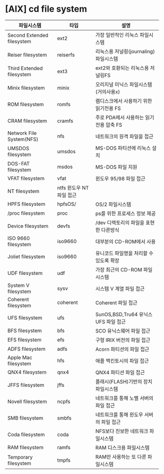 # [AIX] cd file system

파일시스템 | 타입 | 설명
---|---|---
Second Extended filesystem | ext2 | 가장 일반적인 리눅스 파일시스템
Reiser filesystem | reiserfs | 리눅스용 저널링(journaling) 파일시스템
Third Extended filesystem | ext3 | ext2와 호환되는 리눅스용 저널링FS
Minix filesystem | minix | 오리지널 미닉스 파일시스템(거의사용x)
ROM filesystem | romfs | 램디스크에서 사용하기 위한 읽기전용 FS
CRAM filesystem | cramfs | 주로 PDA에서 사용하는 읽기전용 압축 FS
Network File System(NFS) | nfs | 네트워크의 원격 파일을 접근
UMSDOS filesystem | umsdos | MS-DOS 파티션에 리눅스 설치
DOS-FAT filesystem | msdos | MS-DOS 파일 지원
VFAT filesystem | vfat | 윈도우 95/98 파일 접근
NT filesystem | ntfs 윈도우 NT 파일 접근
HPFS filesystem | hpfsOS/ | OS/2 파일시스템
/proc filesystem | proc | ps를 위한 프로세스 정보 제공
Device filesystem | devfs | /dev 디렉토리의 파일을 표현한 다른방식
ISO 9660 filesystem | iso9660 | 대부분의 CD-ROM에서 사용
Joliet filesystem | iso9660 | 유니코드 파일명을 처리할 수 있도록 확장
UDF filesystem | udf | 가장 최근의 CD-ROM 파일시스템
System V filesystem | sysv | 시스템 V 계열 파일 접근
Coherent filesystem | coherent | Coherent 파일 접근
UFS filesystem | ufs | SunOS,BSD,Tru64 유닉스 UFS 파일 접근
BFS filesystem | bfs | SCO 유닉스웨어 파일 접근
EFS filesystem | efs | 구형 IRIX 버전의 파일 접근
ADFS filesystem | adfs | Acorn 파티션의 파일 접근
Apple Mac filesystem | hfs | 애플 맥킨토시의 파일 접근
QNX4 filesystem | qnx4 | QNX4 파티션 파일 접근
JFFS filesystem | jffs | 플래시(FLASH)기반의 장치 파일시스템
Novell filesystem | ncpfs | 네트워크를 통해 노벨 서버의 파일 접근
SMB filesystem | smbfs | 네트워크를 통해 윈도우 서버의 파일 접근
Coda filesystem | coda | NFS보다 진보한 네트워크 파일시스템
RAM filesystem | ramfs | RAM 디스크용 파일시스템
Temporary filesystem | tmpfs |RAM만 사용하는 또 다른 파일시스템